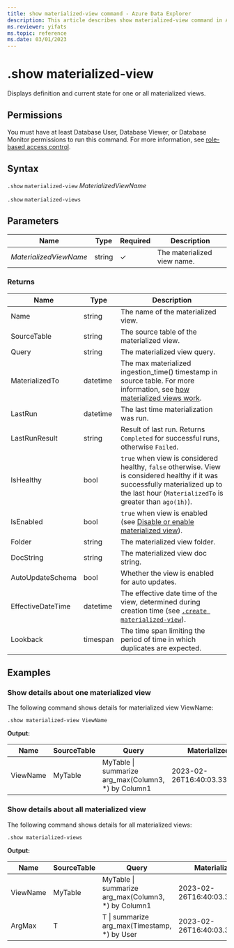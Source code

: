 ```yaml
---
title: show materialized-view command - Azure Data Explorer
description: This article describes show materialized-view command in Azure Data Explorer.
ms.reviewer: yifats
ms.topic: reference
ms.date: 03/01/2023
---
```


# .show materialized-view

Displays definition and current state for one or all materialized views.

## Permissions

You must have at least Database User, Database Viewer, or Database Monitor permissions to run this command. For more information, see [role-based access control](../access-control/role-based-access-control.md).

## Syntax

`.show` `materialized-view` *MaterializedViewName*

`.show` `materialized-views`

## Parameters

| Name                   | Type   | Required | Description                 |
|------------------------|--------|----------|-----------------------------|
| *MaterializedViewName* | string | &check;  | The materialized view name. |

### Returns

| Name              | Type     | Description                                                                                                                                                                                 |
|-------------------|----------|---------------------------------------------------------------------------------------------------------------------------------------------------------------------------------------------|
| Name              | string   | The name of the materialized view.                                                                                                                                                          |
| SourceTable       | string   | The source table of the materialized view.                                                                                                                                                  |
| Query             | string   | The materialized view query.                                                                                                                                                                |
| MaterializedTo    | datetime | The max materialized ingestion_time() timestamp in source table. For more information, see [how materialized views work](materialized-view-overview.md#how-materialized-views-work).        |
| LastRun           | datetime | The last time materialization was run.                                                                                                                                                      |
| LastRunResult     | string   | Result of last run. Returns `Completed` for successful runs, otherwise `Failed`.                                                                                                            |
| IsHealthy         | bool     | `true` when view is considered healthy, `false` otherwise. View is considered healthy if it was successfully materialized up to the last hour (`MaterializedTo` is greater than `ago(1h)`). |
| IsEnabled         | bool     | `true` when view is enabled (see [Disable or enable materialized view](materialized-view-enable-disable.md)).                                                                               |
| Folder            | string   | The materialized view folder.                                                                                                                                                               |
| DocString         | string   | The materialized view doc string.                                                                                                                                                           |
| AutoUpdateSchema  | bool     | Whether the view is enabled for auto updates.                                                                                                                                               |
| EffectiveDateTime | datetime | The effective date time of the view, determined during creation time (see [`.create materialized-view`](materialized-view-create.md#create-materialized-view)).                             |
| Lookback          | timespan | The time span limiting the period of time in which duplicates are expected.                                                                                                                 |

## Examples

### Show details about one materialized view

The following command shows details for materialized view ViewName:

```kusto
.show materialized-view ViewName
```

**Output:**

| Name     | SourceTable | Query                                               | MaterializedTo                   | LastRun                      | LastRunResult | IsHealthy | IsEnabled | Folder           | DocString | AutoUpdateSchema | EffectiveDateTime            | Lookback   |
|----------|-------------|-----------------------------------------------------|----------------------------------|------------------------------|---------------|-----------|-----------|------------------|-----------|------------------|------------------------------|------------|
| ViewName | MyTable     | MyTable \| summarize arg_max(Column3, *) by Column1 | 2023-02-26T16:40:03.3345704Z     | 2023-02-26T16:44:15.9033667Z | Completed     | true      | true      |                  |           | true             | 2023-02-23T14:01:42.5172342Z |            |

### Show details about all materialized view

The following command shows details for all materialized views:

```kusto
.show materialized-views
```

**Output:**

| Name     | SourceTable | Query                                               | MaterializedTo                   | LastRun                      | LastRunResult | IsHealthy | IsEnabled | Folder           | DocString | AutoUpdateSchema | EffectiveDateTime            | Lookback   |
|----------|-------------|-----------------------------------------------------|----------------------------------|------------------------------|---------------|-----------|-----------|------------------|-----------|------------------|------------------------------|------------|
| ViewName | MyTable     | MyTable \| summarize arg_max(Column3, *) by Column1 | 2023-02-26T16:40:03.3345704Z     | 2023-02-26T16:44:15.9033667Z | Completed     | true      | true      |                  |           | true             | 2023-02-23T14:01:42.5172342Z |            |
| ArgMax   | T           | T \| summarize arg_max(Timestamp, *) by User        | 2023-02-26T16:40:03.3345704Z     | 2023-02-26T16:44:15.9033667Z | Completed     | true      | true      |                  |           | false            | 2023-02-23T14:01:42.5172342Z |            |
